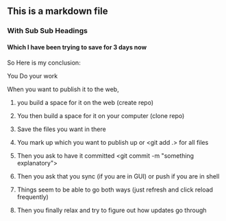 ## This is a markdown file

### With Sub Sub Headings

#### Which I have been trying to save for 3 days now


So Here is my conclusion:

You Do your work

When you want to publish it to the web, 

1) you build a space for it on the web (create repo)

2) You then build a space for it on your computer (clone repo)

3) Save the files you want in there

4) You mark up which you want to publish up
	<git add> or <git add .> for all files
	
5) Then you ask to have it committed
	<git commit -m "something explanatory">
	
6) Then you ask that you sync (if you are in GUI) or push if you are in shell

7) Things seem to be able to go both ways (just refresh and click reload frequently)


7) Then you finally relax and try to figure out how updates go through
